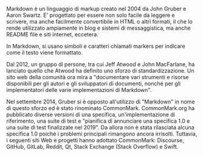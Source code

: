 Markdown è un linguaggio di markup creato nel 2004 da John Gruber e Aaron Swartz.
E' progettato per essere non solo facile da leggere e scrivere, ma anche facilmente convertibile in HTML o altri formati, il che lo rende utilizzato ampiamente in blog e sistemi di messaggistica, ma anche README file e siti internet, eccetera.

In Markdown, si usano simboli e caratteri chiamati markers per indicare come il testo viene formattato.

Dal 2012, un gruppo di persone, tra cui Jeff Atwood e John MacFarlane, ha lanciato quello che Atwood ha definito uno sforzo di standardizzazione.
Un sito web della comunità ora mira a "documentare vari strumenti e risorse disponibili per gli autori e gli sviluppatori di documenti, nonché per gli implementatori delle varie implementazioni di Markdown".

Nel settembre 2014, Gruber si è opposto all'utilizzo di "Markdown" in nome di questo sforzo ed è stato rinominato CommonMark.
CommonMark.org ha pubblicato diverse versioni di una specifica, un'implementazione di riferimento, una suite di test e "pianifica di annunciare una specifica 1.0 e una suite di test finalizzate nel 2019".
Da allora non è stata rilasciata alcuna specifica 1.0 poiché i problemi principali rimangono ancora irrisolti.
Tuttavia, i seguenti siti Web e progetti hanno adottato CommonMark: Discourse, GitHub, GitLab, Reddit, Qt, Stack Exchange (Stack Overflow) e Swift.
